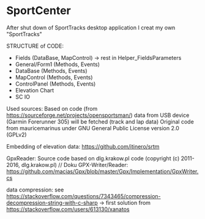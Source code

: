 # SportCenter
After shut down of SportTracks desktop application I creat my own "SportTracks"

STRUCTURE of CODE:
- Fields (DataBase, MapControl) -> rest in Helper_FieldsParameters
- General/Form1 (Methods, Events)
- DataBase (Methods, Events)
- MapControl (Methods, Events)
- ControlPanel (Methods, Events)
- Elevation Chart
- SC IO

Used sources:
Based on code (from https://sourceforge.net/projects/opensportsman/) data from USB device (Garmin Forerunner 305) will be fetched (track and lap data)
Original code from  mauricemarinus under GNU General Public License version 2.0 (GPLv2)

Embedding of elevation data: https://github.com/itinero/srtm

GpxReader: Source code based on dlg.krakow.pl code (copyright (c) 2011-2016, dlg.krakow.pl) 
//  Doku GPX-Writer/Reader: https://github.com/macias/Gpx/blob/master/Gpx/Implementation/GpxWriter.cs

data compression: see https://stackoverflow.com/questions/7343465/compression-decompression-string-with-c-sharp 
-> first solution from https://stackoverflow.com/users/613130/xanatos
